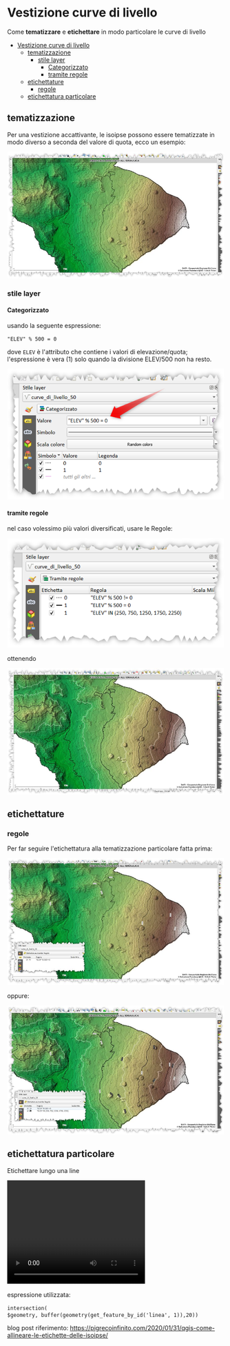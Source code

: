 # Vestizione curve di livello

Come **tematizzare** e **etichettare** in modo particolare le curve di livello

<!-- TOC -->

- [Vestizione curve di livello](#vestizione-curve-di-livello)
  - [tematizzazione](#tematizzazione)
    - [stile layer](#stile-layer)
      - [Categorizzato](#categorizzato)
      - [tramite regole](#tramite-regole)
  - [etichettature](#etichettature)
    - [regole](#regole)
  - [etichettatura particolare](#etichettatura-particolare)

<!-- /TOC -->

## tematizzazione

Per una vestizione accattivante, le isoipse possono essere tematizzate in modo diverso a seconda del valore di quota, ecco un esempio:

![](imgs/esempi/img_03.png)

### stile layer

#### Categorizzato

usando la seguente espressione:

```
"ELEV" % 500 = 0
```
dove `ELEV` è l'attributo che contiene i valori di elevazione/quota; l'espressione è vera (1) solo quando la divisione ELEV/500 non ha resto. 

![](imgs/esempi/img_0311.png)


#### tramite regole

nel caso volessimo più valori diversificati, usare le Regole:

![](imgs/esempi/img_0312.png)

ottenendo

![](imgs/esempi/img_0313.png)

## etichettature

### regole

Per far seguire l'etichettatura alla tematizzazione particolare fatta prima:

![](imgs/esempi/img_032.png)

oppure:

![](imgs/esempi/img_0322.png)

## etichettatura particolare

Etichettare lungo una line

<video width="320" height="240" controls>
  <source src="./imgs/esempi/label_line.mp4" type="video/mp4">
</video>

espressione utilizzata:

```
intersection( 
$geometry, buffer(geometry(get_feature_by_id('linea', 1)),20))
```

blog post riferimento: <https://pigrecoinfinito.com/2020/01/31/qgis-come-allineare-le-etichette-delle-isoipse/>
